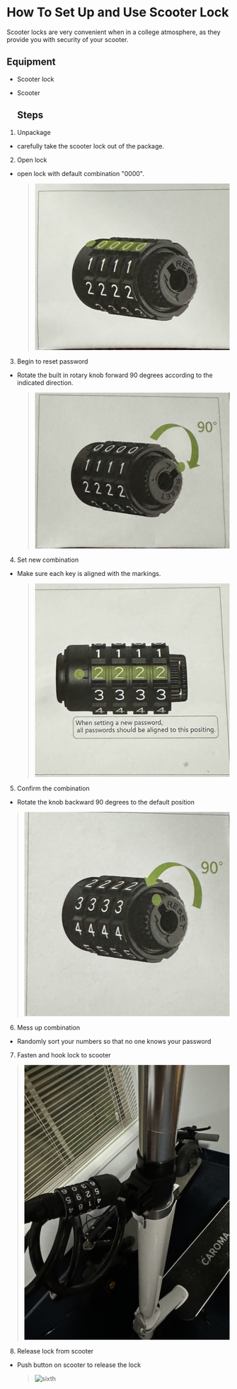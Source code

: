 # How To Set Up and Use Scooter Lock

Scooter locks are very convenient when in a college atmosphere, as they provide you with security of your scooter. 

## Equipment  

- Scooter lock

- Scooter

  ## Steps

1. Unpackage

 - carefully take the scooter lock out of the package.

2. Open lock

 - open lock with default combination "0000".

   > ![first](IMG_4929.jpeg)

   
3. Begin to reset password
   
 - Rotate the built in rotary knob forward 90 degrees according to the indicated direction.

   > ![second](IMG_4930.jpeg)
   
4. Set new combination
   
 - Make sure each key is aligned with the markings.

   > ![third](IMG_4931.jpeg)

5. Confirm the combination

 - Rotate the knob backward 90 degrees to the default position

  > ![fourth](IMG_4932.jpeg)

6. Mess up combination

- Randomly sort your numbers so that no one knows your password

7. Fasten and hook lock to scooter

> ![fifth](IMG_4935.jpeg)

8. Release lock from scooter

- Push button on scooter to release the lock

  > ![sixth](IMG_.jpeg)







   
